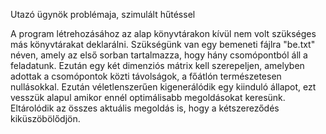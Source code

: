 Utazó ügynök problémaja, szimulált hűtéssel

A program létrehozásához az alap könyvtárakon kívül nem volt szükséges más könyvtárakat deklarálni.
Szükségünk van egy bemeneti fájlra "be.txt" néven, amely az első sorban tartalmazza, hogy hány csomópontból áll a feladatunk.
Ezután egy két dimenziós mátrix kell szerepeljen, amelyben adottak a csomópontok közti távolságok, a főátlón természetesen nullásokkal.
Ezután véletlenszerűen kigenerálódik egy kiinduló állapot, ezt vesszük alapul amikor ennél optimálisabb megoldásokat keresünk.
Eltárolódik az összes aktuális megoldás is, hogy a kétszereződés kiküszöbölődjön.
